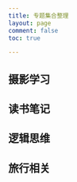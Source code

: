 ```yaml
---
title: 专题集合整理
layout: page
comment: false
toc: true

---
```


## 摄影学习


## 读书笔记


## 逻辑思维


## 旅行相关

